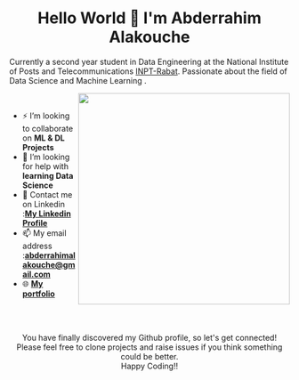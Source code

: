 
<h1 align="center">Hello World 👋 I'm Abderrahim Alakouche</h1>

Currently a second year student in Data Engineering at the National Institute of Posts and Telecommunications [INPT-Rabat](http://www.inpt.ac.ma/#). 
Passionate about the field of Data Science and Machine Learning .

<p>
  <img width="380" align='right' src="https://github-readme-stats.vercel.app/api?username=AbderrahimAl&show_icons=true&hide_border=true"></a>
</p>
<br>


- ⚡ I’m looking to collaborate on **ML & DL Projects**
- 🤔 I’m looking for help with **learning Data Science**
- 💬 Contact me on Linkedin :[**My Linkedin Profile**](https://www.linkedin.com/in/abderrahim-alakouche-66470118b/)
- 📫 My email address :**abderrahimalakouche@gmail.com**
- 🌐 [**My portfolio**](https://abderrahim-alakouche.netlify.app/)
 

<br>
<br>

<p align="center">
You have finally discovered my Github profile, so let's get connected!
<br/>
Please feel free to clone projects and raise issues if you think something could be better.
<br/>
Happy Coding!!
</p>  
